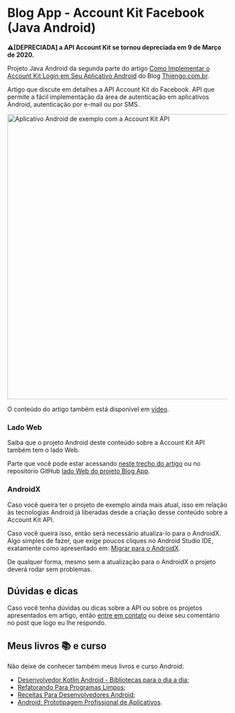 # Blog App - Account Kit Facebook (Java Android)

**⚠[DEPRECIADA] a API Account Kit se tornou depreciada em 9 de Março de 2020.**

Projeto Java Android da segunda parte do artigo [Como Implementar o Account Kit Login em Seu Aplicativo Android](https://www.thiengo.com.br/como-implementar-o-account-kit-login-em-seu-aplicativo-android#title-09) do Blog [Thiengo.com.br](https://www.thiengo.com.br).

Artigo que discute em detalhes a API Account Kit do Facebook. API que permite a fácil implementação da área de autenticação em aplicativos Android, autenticação por e-mail ou por SMS.

<img src="https://www.thiengo.com.br/img/post/normal/vhip6sv6faonqi3pnumdioi4562983fc9390ea9694d6fc2fe7e070be1e.jpg" width="650" alt="Aplicativo Android de exemplo com a Account Kit API">

O conteúdo do artigo também está disponível em [vídeo](https://www.thiengo.com.br/como-implementar-o-account-kit-login-em-seu-aplicativo-android#title-26).

### Lado Web

Saiba que o projeto Android deste conteúdo sobre a Account Kit API também tem o lado Web.

Parte que você pode estar acessando [neste trecho do artigo](https://www.thiengo.com.br/como-implementar-o-account-kit-login-em-seu-aplicativo-android#title-05) ou no repositório GitHub [lado Web do projeto Blog App](https://github.com/viniciusthiengo/blog-app-article-project-web).

### AndroidX

Caso você queira ter o projeto de exemplo ainda mais atual, isso em relação às tecnologias Android já liberadas desde a criação desse conteúdo sobre a Account Kit API.

Caso você queira isso, então será necessário atualiza-lo para o AndroidX. Algo simples de fazer, que exige poucos cliques no Android Studio IDE, exatamente como apresentado em: [Migrar para o AndroidX](https://developer.android.com/jetpack/androidx/migrate?hl=pt-br).

De qualquer forma, mesmo sem a atualização para o AndroidX o projeto deverá rodar sem problemas.

## Dúvidas e dicas

Caso você tenha dúvidas ou dicas sobre a API ou sobre os projetos apresentados em artigo, então [entre em contato](https://www.thiengo.com.br/contato) ou deixe seu comentário no post que logo eu lhe respondo.

## Meus livros 📚 e curso

Não deixe de conhecer também meus livros e curso Android:

- [Desenvolvedor Kotlin Android - Bibliotecas para o dia a dia](https://www.thiengo.com.br/livro-desenvolvedor-kotlin-android);
- [Refatorando Para Programas Limpos](https://www.thiengo.com.br/livro-refatorando-para-programas-limpos);
- [Receitas Para Desenvolvedores Android](https://www.thiengo.com.br/livro-receitas-para-desenvolvedores-android);
- [Android: Prototipagem Profissional de Aplicativos](https://www.udemy.com/course/android-prototipagem-profissional-de-aplicativos/?locale=pt_BR&persist_locale=).
